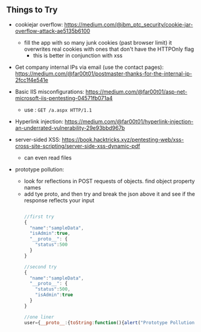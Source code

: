 ## Things to Try

- cookiejar overflow: https://medium.com/@ibm_ptc_security/cookie-jar-overflow-attack-ae5135b6100
  - fill the app with so many junk cookies (past browser limit) it overwrites real cookies with ones that don't have the HTTPOnly flag
    - this is better in conjunction with xss

- Get company internal IPs via email (use the contact pages): https://medium.com/@far00t01/postmaster-thanks-for-the-internal-ip-2fcc1f4e541e 

- Basic IIS misconfigurations: https://medium.com/@far00t01/asp-net-microsoft-iis-pentesting-04571fb071a4
  - use : `GET /a.aspx HTTP/1.1` 

- Hyperlink injection: https://medium.com/@far00t01/hyperlink-injection-an-underrated-vulnerability-29e93bbd967b

- server-sided XSS: https://book.hacktricks.xyz/pentesting-web/xss-cross-site-scripting/server-side-xss-dynamic-pdf
    - can even read files

- prototype pollution: 
  - look for reflections in POST requests of objects. find object property names
  - add tye proto, and then try and break the json above it and see if the response reflects your input
      ```js

      //first try
      {
        "name":"sampleData",
        "isAdmin":true,
        "__proto__": {
          "status":500
        }
      }

      //second try
      {
        "name":"sampleData",
        "__proto__": {
          "status":500,
          "isAdmin":true
        }
      }

      //one liner
      user={__proto__:{toString:function(){alert("Prototype Pollution Detected")}}};
      ```
